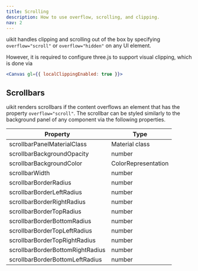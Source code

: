 ```yaml
---
title: Scrolling
description: How to use overflow, scrolling, and clipping.
nav: 2
---
```


uikit handles clipping and scrolling out of the box by specifying `overflow="scroll"` or `overflow="hidden"` on any UI element.

However, it is required to configure three.js to support visual clipping, which is done via

```jsx
<Canvas gl={{ localClippingEnabled: true }}>
```

## Scrollbars

uikit renders scrollbars if the content overflows an element that has the property `overflow="scroll"`. The scrollbar can be styled similarly to the background panel of any component via the following properties.

| Property                         | Type                |
| -------------------------------- | ------------------- |
| scrollbarPanelMaterialClass      | Material class      |
| scrollbarBackgroundOpacity       | number              |
| scrollbarBackgroundColor         | ColorRepresentation |
| scrollbarWidth                   | number              |
| scrollbarBorderRadius            | number              |
| scrollbarBorderLeftRadius        | number              |
| scrollbarBorderRightRadius       | number              |
| scrollbarBorderTopRadius         | number              |
| scrollbarBorderBottomRadius      | number              |
| scrollbarBorderTopLeftRadius     | number              |
| scrollbarBorderTopRightRadius    | number              |
| scrollbarBorderBottomRightRadius | number              |
| scrollbarBorderBottomLeftRadius  | number              |
